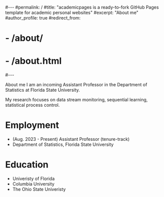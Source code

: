 #---
#permalink: /
#title: "academicpages is a ready-to-fork GitHub Pages template for academic personal websites"
#excerpt: "About me"
#author_profile: true
#redirect_from: 
#  - /about/
#  - /about.html
#---

About me
I am an incoming Assistant Professor in the Department of Statistics at Florida State University.

My research focuses on data stream monitoring, sequential learning, statistical process control.

Employment
======
- (Aug. 2023 - Present) Assistant Professor (tenure-track)
- Department of Statistics, Florida State University

Education
======
- Univeristy of Florida
- Columbia University 
- The Ohio State Univeristy


